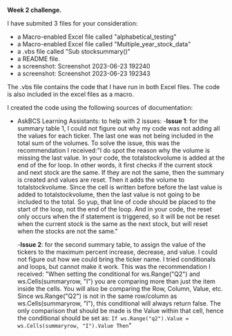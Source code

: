 **Week 2 challenge.**

I have submited 3 files for your consideration:
- a Macro-enabled Excel file called "alphabetical_testing"
- a Macro-enabled Excel file called "Multiple_year_stock_data"
- a .vbs file called "Sub stocksummary()"
- a README file.
- a screenshot: Screenshot 2023-06-23 192240
- a screenshot: Screenshot 2023-06-23 192343

The .vbs file contains the code that I have run in both Excel files.  The code is also included in the excel files as a macro.

I created the code using the following sources of documentation:
- AskBCS Learning Assistants: to help with 2 issues:
	-**Issue 1**: for the summary table 1, I could not figure out why my code was not adding all the values for each ticker.  The last 	one was not being included in the total sum of the volumes.  To solve the issue, this was the recommendation I received:"I do spot 	the reason why the volume is missing the last value. In your code, the totalstockvolume is added at the end of the for loop. In 	other words, it first checks if the current stock and next stock are the same. If they are not the same, then the summary is created 	and values are reset. Then it adds the volume to totalstockvolume. Since the cell is written before before the last value is added 	to totalstockvolume, then the last value is not going to be included to the total.  So yup, that line of code should be placed to 	the start of the loop, not the end of the loop. And in your code, the reset only occurs when the if statement is triggered, so it 	will be not be reset when the current stock is the same as the next stock, but will reset when the stocks are not the same."
	
	-**Issue 2**: for the second summary table, to assign the value of the tickers to the maximum percent increase, decrease, and value.  	I could not figure out how we could bring the ticker name.  I tried conditionals and loops, but cannot make it work.  This was the 	recommendation I received: "When setting the conditional for ws.Range("Q2") and ws.Cells(summaryrow, "I") you are comparing more 	than just the item inside the cells. You will also be comparing the Row, Column, Value, etc. Since ws.Range("Q2") is not in the same 	row/column as ws.Cells(summaryrow, "I"), this conditional will always return false. The only comparison that should be made is the 	Value within that cell, hence the conditional should be set as: `If ws.Range("q2").Value = ws.Cells(summaryrow, "I").Value Then`"